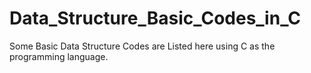 # Data_Structure_Basic_Codes_in_C
Some Basic Data Structure Codes are Listed here using C as the programming language.
